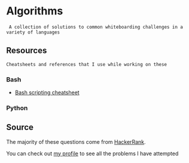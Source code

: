 # Algorithms

` A collection of solutions to common whiteboarding challenges in a variety of languages`

## Resources
`Cheatsheets and references that I use while working on these`

### Bash

- [Bash scripting cheatsheet](https://devhints.io/bash)

### Python


## Source

The majority of these questions come from [HackerRank](http://www.hackerrank.com).

You can check out [my profile](https://www.hackerrank.com/slinkous) to see all the problems I have attempted
